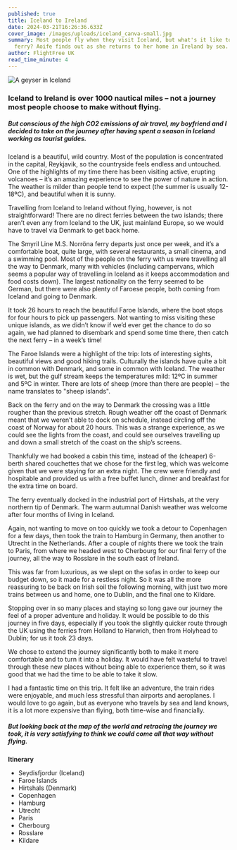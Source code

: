 ```yaml
---
published: true
title: Iceland to Ireland
date: 2024-03-21T16:26:36.633Z
cover_image: /images/uploads/iceland_canva-small.jpg
summary: Most people fly when they visit Iceland, but what's it like to take the
  ferry? Aoife finds out as she returns to her home in Ireland by sea.
author: FlightFree UK
read_time_minute: 4
---
```

![](/images/uploads/iceland_canva.jpg "A geyser in Iceland")

### Iceland to Ireland is over 1000 nautical miles – not a journey most people choose to make without flying.

##### But conscious of the high CO2 emissions of air travel, my boyfriend and I decided to take on the journey after having spent a season in Iceland working as tourist guides.

Iceland is a beautiful, wild country. Most of the population is concentrated in the capital, Reykjavik, so the countryside feels endless and untouched. One of the highlights of my time there has been visiting active, erupting volcanoes – it’s an amazing experience to see the power of nature in action. The weather is milder than people tend to expect (the summer is usually 12-18ºC), and beautiful when it is sunny.

Travelling from Iceland to Ireland without flying, however, is not straightforward! There are no direct ferries between the two islands; there aren’t even any from Iceland to the UK, just mainland Europe, so we would have to travel via Denmark to get back home.

The Smyril Line M.S. Norröna ferry departs just once per week, and it’s a comfortable boat, quite large, with several restaurants, a small cinema, and a swimming pool. Most of the people on the ferry with us were travelling all the way to Denmark, many with vehicles (including campervans, which seems a popular way of travelling in Iceland as it keeps accommodation and food costs down). The largest nationality on the ferry seemed to be German, but there were also plenty of Faroese people, both coming from Iceland and going to Denmark.

It took 26 hours to reach the beautiful Faroe Islands, where the boat stops for four hours to pick up passengers. Not wanting to miss visiting these unique islands, as we didn’t know if we’d ever get the chance to do so again, we had planned to disembark and spend some time there, then catch the next ferry – in a week’s time!

The Faroe Islands were a highlight of the trip: lots of interesting sights, beautiful views and good hiking trails. Culturally the islands have quite a bit in common with Denmark, and some in common with Iceland. The weather is wet, but the gulf stream keeps the temperatures mild: 12ºC in summer and 5ºC in winter. There are lots of sheep (more than there are people) – the name translates to "sheep islands". 

Back on the ferry and on the way to Denmark the crossing was a little rougher than the previous stretch. Rough weather off the coast of Denmark meant that we weren’t able to dock on schedule, instead circling off the coast of Norway for about 20 hours. This was a strange experience, as we could see the lights from the coast, and could see ourselves travelling up and down a small stretch of the coast on the ship’s screens. 

Thankfully we had booked a cabin this time, instead of the (cheaper) 6-berth shared couchettes that we chose for the first leg, which was welcome given that we were staying for an extra night. The crew were friendly and hospitable and provided us with a free buffet lunch, dinner and breakfast for the extra time on board.

The ferry eventually docked in the industrial port of Hirtshals, at the very northern tip of Denmark. The warm autumnal Danish weather was welcome after four months of living in Iceland. 

Again, not wanting to move on too quickly we took a detour to Copenhagen for a few days, then took the train to Hamburg in Germany, then another to Utrecht in the Netherlands. After a couple of nights there we took the train to Paris, from where we headed west to Cherbourg for our final ferry of the journey, all the way to Rosslare in the south east of Ireland. 

This was far from luxurious, as we slept on the sofas in order to keep our budget down, so it made for a restless night. So it was all the more reassuring to be back on Irish soil the following morning, with just two more trains between us and home, one to Dublin, and the final one to Kildare.

Stopping over in so many places and staying so long gave our journey the feel of a proper adventure and holiday. It would be possible to do this journey in five days, especially if you took the slightly quicker route through the UK using the ferries from Holland to Harwich, then from Holyhead to Dublin; for us it took 23 days. 

We chose to extend the journey significantly both to make it more comfortable and to turn it into a holiday. It would have felt wasteful to travel through these new places without being able to experience them, so it was good that we had the time to be able to take it slow.

I had a fantastic time on this trip. It felt like an adventure, the train rides were enjoyable, and much less stressful than airports and aeroplanes. I would love to go again, but as everyone who travels by sea and land knows, it is a lot more expensive than flying, both time-wise and financially. 

##### But looking back at the map of the world and retracing the journey we took, it is very satisfying to think we could come all that way without flying.

**I﻿tinerary**

* Seydisfjordur (I﻿celand)
* F﻿aroe Islands
* H﻿irtshals (Denmark)
* C﻿openhagen
* H﻿amburg
* U﻿trecht
* P﻿aris
* C﻿herbourg
* R﻿osslare
* K﻿ildare
